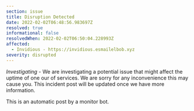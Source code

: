 ```yaml
---
section: issue
title: Disruption Detected
date: 2022-02-02T06:48:56.983697Z
resolved: true
informational: false
resolvedWhen: 2022-02-02T06:50:04.228993Z
affected:
  - Invidious - https://invidious.esmailelbob.xyz
severity: disrupted
---
```

*Investigating* - We are investigating a potential issue that might affect the uptime of one our of services. We are sorry for any inconvenience this may cause you. This incident post will be updated once we have more information.

This is an automatic post by a monitor bot.
        